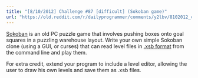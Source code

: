 ```yaml
---
title: "[8/10/2012] Challenge #87 [difficult] (Sokoban game)"
url: "https://old.reddit.com/r/dailyprogrammer/comments/y2lbv/8102012_challenge_87_difficult_sokoban_game/"
---
```


[Sokoban](http://en.wikipedia.org/wiki/Sokoban) is an old PC puzzle game that involves pushing boxes onto goal squares in a puzzling warehouse layout. Write your own simple Sokoban clone (using a GUI, or curses) that can read level files in [.xsb format](http://sokosolve.sourceforge.net/FileFormatXSB.html) from the command line and play them.

For extra credit, extend your program to include a level editor, allowing the user to draw his own levels and save them as .xsb files.